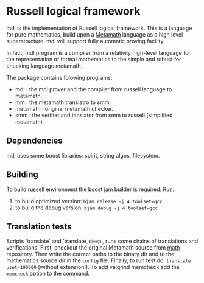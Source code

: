 
Russell logical framework
================================

mdl is the implementation of Russell logical framework.
This is a language for pure mathematics, build upon a [Metamath](http://www.metamath.org)
language as a high level superstructure. mdl will support fully automatic proving
facility.

In fact, mdl program is a compiler from a relativily high-level language for the 
representation of formal mathematics to the simple and robust for checking
language metamath.

The package contains folowing programs:
 * mdl      : the mdl prover and the compiler from russell language to metamath.
 * mm       : the metamath translatro to smm.
 * metamath : original metamath checker.
 * smm      : the verifier and tanslator from smm to russell (simplified metamath)

Dependencies
------------
mdl uses some boost libraries: spirit, string algos, filesystem.

Building
--------
To build russell environment the boost jam builder is required.
Run:
 1. to build optimized version:  `bjam release -j 4 toolset=gcc`
 2. to build the debug version:  `bjam debug -j 4 toolset=gcc`

Translation tests
-----------------
Scripts 'translate' and 'translate_deep', runs some chains of translations and verifications.
First, checkout the original Metamath source from [math](https://github.com/dmitry-vlasov/math)
repository. Then write the correct paths to the binary dir and to the mathematics source dir in
the `config` file. Finally, to run test do: `translate uset-100000` (without extension!).
To add valgrind memcheck add the `memcheck` option to the command.

 

